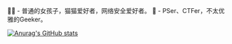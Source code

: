 👩‍💻 - 普通的女孩子，猫猫爱好者，网络安全爱好者。
🍇 - PSer、CTFer，不太优雅的Geeker。

[![Anurag's GitHub stats](https://github-readme-stats.vercel.app/api?username=anuraghazra)](https://github.com/anuraghazra/github-readme-stats)
